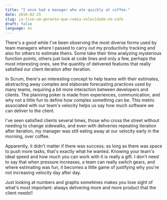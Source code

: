 ```yaml
---
title: "I once had a manager who ate quickly at coffee."
date: 2010-02-25
slug: ja-tive-um-gerente-que-comia-velocidade-no-cafe
draft: false
language: en
---
```


There's a good while I've been observing the most diverse forms used by team managers where I passed to carry out my productivity tracking and also for others to estimate theirs. Some take their time analyzing mysterious function points, others just look at code lines and only a few, perhaps the most interesting ones, see the quantity of delivered features that really satisfied our client iteration after iteration.

In Scrum, there's an interesting concept to help teams with their estimates, abstracting away complex and elaborate forecasting practices used by many teams, requiring a bit more interaction between developers and clients. The planning poker is made from experiences, communication, and why not a little fun to define how complex something can be. This metric associated with our team's velocity helps us say how much software we can deliver to the client.

I've seen satisfied clients several times, those who cross the street without needing to change sidewalks, and even with deliveries repeating iteration after iteration, my manager was still eating away at our velocity early in the morning, over coffee.

Apparently, it didn't matter if there was success; as long as there was space to push more tasks, that's exactly what he wanted. Knowing your team's ideal speed and how much you can work with it is really a gift. I don't need to say that when pressure increases, a team can really switch gears, and where estimating was fun, it becomes a little game of justifying why you're not increasing velocity day after day.

Just looking at numbers and graphs sometimes makes you lose sight of what's most important: always delivering more and more product that the client needs!!
